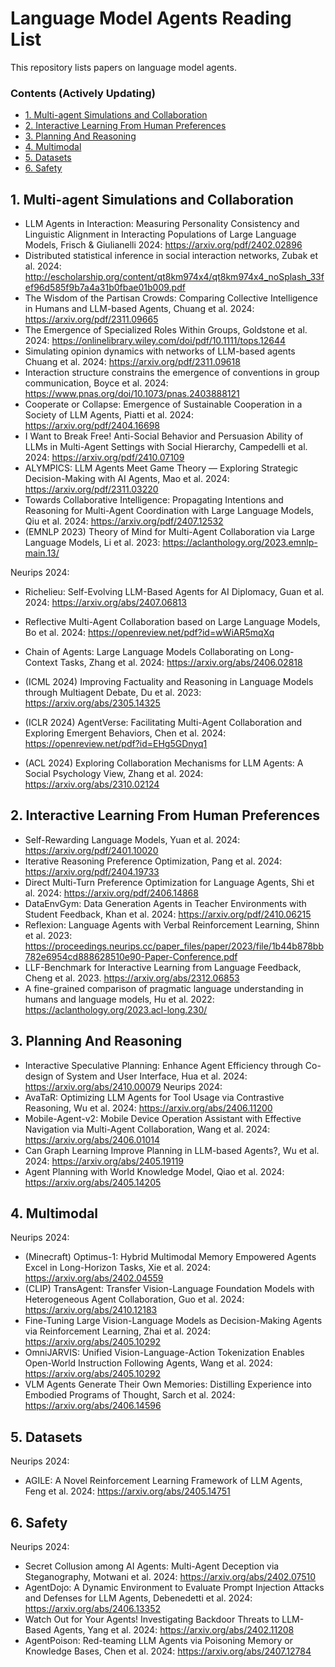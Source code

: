 # Language Model Agents Reading List
This repository lists papers on language model agents.

### Contents (Actively Updating)
- [1. Multi-agent Simulations and Collaboration](#1-multi-agent-simulations-and-collaboration)
- [2. Interactive Learning From Human Preferences](#2-interactive-learning-from-human-preferences)
- [3. Planning And Reasoning](#3-planning-and-reasoning)
- [4. Multimodal](#4-multimodal)
- [5. Datasets](#5-datasets)
- [6. Safety](#6-safety)

## 1. Multi-agent Simulations and Collaboration
- LLM Agents in Interaction: Measuring Personality Consistency and Linguistic Alignment in Interacting Populations of Large Language Models, Frisch & Giulianelli 2024: https://arxiv.org/pdf/2402.02896
- Distributed statistical inference in social interaction networks, Zubak et al. 2024: http://escholarship.org/content/qt8km974x4/qt8km974x4_noSplash_33fef96d585f9b7a4a31b0fbae01b009.pdf
- The Wisdom of the Partisan Crowds: Comparing Collective Intelligence in Humans and LLM-based Agents, Chuang et al. 2024: https://arxiv.org/pdf/2311.09665  
- The Emergence of Specialized Roles Within Groups, Goldstone et al. 2024: https://onlinelibrary.wiley.com/doi/pdf/10.1111/tops.12644  
- Simulating opinion dynamics with networks of LLM-based agents Chuang et al. 2024: https://arxiv.org/pdf/2311.09618 
- Interaction structure constrains the emergence of conventions in group communication, Boyce et al. 2024: https://www.pnas.org/doi/10.1073/pnas.2403888121
- Cooperate or Collapse: Emergence of Sustainable Cooperation in a Society of LLM Agents, Piatti et al. 2024: https://arxiv.org/pdf/2404.16698
- I Want to Break Free! Anti-Social Behavior and Persuasion Ability of LLMs in Multi-Agent Settings with Social Hierarchy, Campedelli et al. 2024: https://arxiv.org/pdf/2410.07109
- ALYMPICS: LLM Agents Meet Game Theory — Exploring Strategic Decision-Making with AI Agents, Mao et al. 2024: https://arxiv.org/pdf/2311.03220
- Towards Collaborative Intelligence: Propagating Intentions and Reasoning for Multi-Agent Coordination with Large Language Models, Qiu et al. 2024: https://arxiv.org/pdf/2407.12532
- (EMNLP 2023) Theory of Mind for Multi-Agent Collaboration via Large Language Models, Li et al. 2023: https://aclanthology.org/2023.emnlp-main.13/
  
Neurips 2024:
- Richelieu: Self-Evolving LLM-Based Agents for AI Diplomacy, Guan et al. 2024: https://arxiv.org/abs/2407.06813
- Reflective Multi-Agent Collaboration based on Large Language Models, Bo et al. 2024: https://openreview.net/pdf?id=wWiAR5mqXq
- Chain of Agents: Large Language Models Collaborating on Long-Context Tasks, Zhang et al. 2024: https://arxiv.org/abs/2406.02818

- (ICML 2024) Improving Factuality and Reasoning in Language Models through Multiagent Debate, Du et al. 2023: https://arxiv.org/abs/2305.14325
- (ICLR 2024) AgentVerse: Facilitating Multi-Agent Collaboration and Exploring Emergent Behaviors, Chen et al. 2024: https://openreview.net/pdf?id=EHg5GDnyq1
- (ACL 2024) Exploring Collaboration Mechanisms for LLM Agents: A Social Psychology View, Zhang et al. 2024: https://arxiv.org/abs/2310.02124 

## 2. Interactive Learning From Human Preferences
- Self-Rewarding Language Models, Yuan et al. 2024: https://arxiv.org/pdf/2401.10020 
- Iterative Reasoning Preference Optimization, Pang et al. 2024: https://arxiv.org/pdf/2404.19733 
- Direct Multi-Turn Preference Optimization for Language Agents, Shi et al. 2024: https://arxiv.org/pdf/2406.14868
- DataEnvGym: Data Generation Agents in Teacher Environments with Student Feedback, Khan et al. 2024: https://arxiv.org/pdf/2410.06215
- Reflexion: Language Agents with Verbal Reinforcement Learning, Shinn et al. 2023: https://proceedings.neurips.cc/paper_files/paper/2023/file/1b44b878bb782e6954cd888628510e90-Paper-Conference.pdf
- LLF-Benchmark for Interactive Learning from Language Feedback, Cheng et al. 2023. https://arxiv.org/abs/2312.06853 
- A fine-grained comparison of pragmatic language understanding in humans and language models, Hu et al. 2022: https://aclanthology.org/2023.acl-long.230/

## 3. Planning And Reasoning
- Interactive Speculative Planning: Enhance Agent Efficiency through Co-design of System and User Interface, Hua et al. 2024: https://arxiv.org/abs/2410.00079
Neurips 2024:
- AvaTaR: Optimizing LLM Agents for Tool Usage via Contrastive Reasoning, Wu et al. 2024: https://arxiv.org/abs/2406.11200
- Mobile-Agent-v2: Mobile Device Operation Assistant with Effective Navigation via Multi-Agent Collaboration, Wang et al. 2024: https://arxiv.org/abs/2406.01014
- Can Graph Learning Improve Planning in LLM-based Agents?, Wu et al. 2024: https://arxiv.org/abs/2405.19119
- Agent Planning with World Knowledge Model, Qiao et al. 2024: https://arxiv.org/abs/2405.14205


## 4. Multimodal
Neurips 2024:
- (Minecraft) Optimus-1: Hybrid Multimodal Memory Empowered Agents Excel in Long-Horizon Tasks, Xie et al. 2024: https://arxiv.org/abs/2402.04559 
- (CLIP) TransAgent: Transfer Vision-Language Foundation Models with Heterogeneous Agent Collaboration, Guo et al. 2024: https://arxiv.org/abs/2410.12183
- Fine-Tuning Large Vision-Language Models as Decision-Making Agents via Reinforcement Learning, Zhai et al. 2024: https://arxiv.org/abs/2405.10292
- OmniJARVIS: Unified Vision-Language-Action Tokenization Enables Open-World Instruction Following Agents, Wang et al. 2024: https://arxiv.org/abs/2405.10292
- VLM Agents Generate Their Own Memories: Distilling Experience into Embodied Programs of Thought, Sarch et al. 2024: https://arxiv.org/abs/2406.14596

## 5. Datasets
Neurips 2024:
- AGILE: A Novel Reinforcement Learning Framework of LLM Agents, Feng et al. 2024: https://arxiv.org/abs/2405.14751

## 6. Safety
Neurips 2024:
- Secret Collusion among AI Agents: Multi-Agent Deception via Steganography, Motwani et al. 2024: https://arxiv.org/abs/2402.07510
- AgentDojo: A Dynamic Environment to Evaluate Prompt Injection Attacks and Defenses for LLM Agents, Debenedetti et al. 2024: https://arxiv.org/abs/2406.13352
- Watch Out for Your Agents! Investigating Backdoor Threats to LLM-Based Agents, Yang et al. 2024: https://arxiv.org/abs/2402.11208
- AgentPoison: Red-teaming LLM Agents via Poisoning Memory or Knowledge Bases, Chen et al. 2024: https://arxiv.org/abs/2407.12784

